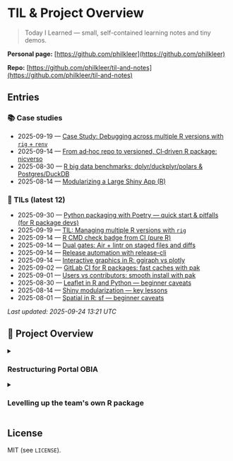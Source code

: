 # TIL & Project Overview

> Today I Learned — small, self-contained learning notes and tiny demos.  

**Personal page:** [https://github.com/philkleer](https://github.com/philkleer)

**Repo:** [https://github.com/philkleer/til-and-notes](https://github.com/philkleer/til-and-notes)

## Entries

<!-- START:INDEX -->
### 📚 Case studies
- 2025-09-19 — [Case Study: Debugging across multiple R versions with `rig` + `renv`](notes/case-studies/2025-09-19-debugging-multiple-R-versions-with-rig-and-renv.md)
- 2025-09-14 — [From ad‑hoc repo to versioned, CI‑driven R package: nicverso](notes/case-studies/2025-09-14-nicverso-ci-overhaul.md)
- 2025-08-30 — [R big data benchmarks: dplyr/duckplyr/polars & Postgres/DuckDB](notes/case-studies/2025-08-30-r-bigdata-benchmarks-updated.md)
- 2025-08-14 — [Modularizing a Large Shiny App (R)](notes/case-studies/2025-08-14-modularizing-large-shiny-app.md)

### 📝 TILs (latest 12)
- 2025-09-30 — [Python packaging with Poetry — quick start & pitfalls (for R package devs)](til/2025/09/2025-09-30-poetry-quickstart-pitfalls.md)
- 2025-09-19 — [TIL: Managing multiple R versions with `rig`](til/2025/09/2025-09-19-managing-multiple-r-versions-with-rig.md)
- 2025-09-14 — [R CMD check badge from CI (pure R)](til/2025/09/2025-09-07-r-cmd-check-badge-from-ci-(pure-r).md)
- 2025-09-14 — [Dual gates: Air + lintr on staged files and diffs](til/2025/09/2025-09-14-dual-gates-air-+-lintr-on-staged-files-and-diffs.md)
- 2025-09-14 — [Release automation with release-cli](til/2025/09/2025-09-10-release-automation-with-release-cli.md)
- 2025-09-14 — [Interactive graphics in R: ggiraph vs plotly](til/2025/08/2025-08-24-ggiraph-vs-plotly.md)
- 2025-09-02 — [GitLab CI for R packages: fast caches with pak](til/2025/09/2025-09-02-gitlab-ci-for-r-packages-fast-caches-with-pak.md)
- 2025-09-01 — [Users vs contributors: smooth install with pak](til/2025/09/2025-09-01-users-vs-contributors-smooth-install-with-pak.md)
- 2025-08-30 — [Leaflet in R and Python — beginner caveats](til/2025/08/2025-08-30-leaflet-r-vs-python-caveats.md)
- 2025-08-14 — [Shiny modularization — key lessons](til/2025/08/2025-08-14-modularization.md)
- 2025-08-01 — [Spatial in R: sf — beginner caveats](til/2025/08/2025-08-01-sf-vs-geopolars-caveats.md)

_Last updated: 2025-09-24 13:21 UTC_
<!-- END:INDEX -->

## 🌁 Project Overview

<details>

<summary><h3>Restructuring Portal OBIA</h3></summary>

In this project, I worked on an initial version started by former colleagues for the [Observatório de Inteligência Artificial portal](https://obia.nic.br), which monitors AI use and development across federal organizations. **Before** I joined, the project was managed by a single person and **consisted of a monolithic Shiny application with just four files** and many duplicated code blocks (mean LOC: 4,685.25; max LOC: 10,651). There was a CI/CD process in place to deploy the application, but quality checks such as formatting and linting were not implemented, and no tests had been included yet.  

**My role and goal** was to **refactor** this monolithic Shiny application **into a modular, maintainable codebase** using modules and pure R components. In addition, the objective was to ensure the code was written and documented in a way that enabled multiple developers to collaborate effectively. Overall, my contribution led to a **~41% reduction** in total lines of code (~18.7k → ~11.13k LOC) while maintaining functionality. The **largest file size** shrank from **10,651** lines to **2,884** lines (improving navigation and reviews), and the project is now clearly separated into **UI modules** (`src/modules`) and **pure logic** (`src/R`), alongside `ui.R`, `server.R`, `global.R`, and `global-var.R`.  

Additionally, **I implemented** `renv` for **environment management** to support developers, and integrated it into the CI/CD pipeline. Since the project would eventually involve multiple contributors, **I integrated formatting (`Air`) and linting (`lintr`)** into both CI/CD and a pre-commit configuration, ensuring that only code with consistent style and linting passes is committed. To further improve maintainability and quality, **I wrote unit tests** for `src/R` and **Shiny tests for modules** in `src/modules`.  


#### Stats after transitioning code

| dir          | n_files | n_funcs | min_LOC |  max_LOC |   mean_LOC | median_LOC |
|--------------|--------:|--------:|--------:|---------:|-----------:|-----------:|
| src/         |       4 |       9 |     229 |      479 |        312 |        270 |
| src/modules/ |       4 |      18 |     253 |     1142 |     604.75 |        512 |
| src/R/       |       8 |     121 |     222 |     2884 |     933.38 |      690.5 |
| **<TOTAL>**  |  **16** | **148** | **222** | **2884** | **695.88** |    **481** |

#### See more about the project: [Case study](notes/case-studies/2025-08-14-modularizing-large-shiny-app.md), 

</details>

<details>
<summary><h3>Levelling up the team's own R package</h3></summary>

When I started at a new company, I was excited to see that the team was already using a shared R package to centralize common functionality. The package had a clear structure, but it lacked **standardization** (inconsistent formatting and styles across files), a clear separation of logic for **users vs. contributors/maintainers**, and a **CI/CD process** for versioning and internal releases.  

**My first goals** with the package were to:  
1. Standardize the project layout and tooling for **consistency and quality**.  
2. Introduce **CI/CD** to automate checks, builds, and releases.  
3. Establish a **versioned installation path for users**, ensuring older products remain stable.  
4. Add **unit tests** with `testthat`.  

To achieve **standardization**, I split the package logic between **users** (with an updated and clear **README.md**) and **contributors** (with a new **CONTRIBUTING.md**). Contributors received setup instructions for editor/CLI, guidance on `Air` + `lintr`, and conventions for commits and releases. To ensure consistent development across environments, I implemented **`renv` environment management** (compatible with `rig` for multiple R versions [see Case study](notes/case-studies/2025-09-19-debugging-multiple-R-versions-with-rig-and-renv.md)). Additionally, I enforced **formatting** with `Air`, **linting** with `lintr`, and **clean environment checks** via pre-commit hooks. This ensured that all contributions followed a unified style and reproducible environment setup.  

For **safe usage and stability**, I established a **versioning strategy**. This was crucial because many older products depended on the package, and updates could otherwise break functionality. I built a **CI/CD pipeline** that automatically formats and lints code, checks test coverage, builds the package (including a manual landing in `dist/`), and finally **releases a tagged version** (e.g., `v0.13.1`). Team members could then install specific versions directly using `pak`, ensuring both stability and reproducibility.  

The **impact** of this work was significant: team members could now install the package natively with version control, onboarding became faster thanks to clear documentation, and the pipeline guaranteed **reproducible builds** with downloadable artifacts. This established clear roles for **users vs. contributors** and made the overall workflow more reliable and scalable.  

#### See more in the [case study](notes/case-studies/2025-09-14-nicverso-ci-overhaul.md)

</details>

## License
MIT (see `LICENSE`).
